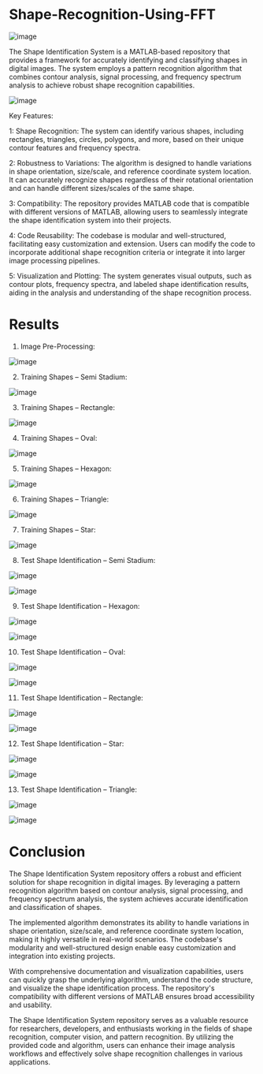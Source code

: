 # Shape-Recognition-Using-FFT

![image](https://github.com/OPdev101/Shape-Recognition-Using-FFT/assets/113836057/2b9affa8-dae1-49d8-8933-b97c8513192d)

The Shape Identification System is a MATLAB-based repository that provides a framework for accurately identifying and classifying shapes in digital images. The system employs a pattern recognition algorithm that combines contour analysis, signal processing, and frequency spectrum analysis to achieve robust shape recognition capabilities.

![image](https://github.com/OPdev101/Shape-Recognition-Using-FFT/assets/113836057/5e576e10-75b7-49c1-9d63-501063465362)


Key Features:

1: Shape Recognition: The system can identify various shapes, including rectangles, triangles, circles, polygons, and more, based on their unique contour features and frequency spectra.

2: Robustness to Variations: The algorithm is designed to handle variations in shape orientation, size/scale, and reference coordinate system location. It can accurately recognize shapes regardless of their rotational orientation and can handle different sizes/scales of the same shape.

3: Compatibility: The repository provides MATLAB code that is compatible with different versions of MATLAB, allowing users to seamlessly integrate the shape identification system into their projects.

4: Code Reusability: The codebase is modular and well-structured, facilitating easy customization and extension. Users can modify the code to incorporate additional shape recognition criteria or integrate it into larger image processing pipelines.

5: Visualization and Plotting: The system generates visual outputs, such as contour plots, frequency spectra, and labeled shape identification results, aiding in the analysis and understanding of the shape recognition process.

# Results
1.	Image Pre-Processing:


![image](https://github.com/OPdev101/Shape-Recognition-Using-FFT/assets/113836057/96f802d2-5e5f-44b5-8a22-140853a101d5)

2.	Training Shapes – Semi Stadium:


![image](https://github.com/OPdev101/Shape-Recognition-Using-FFT/assets/113836057/1bf6b5f6-dacc-4041-90e0-cad6a21c81c6)


3.	Training Shapes – Rectangle:


![image](https://github.com/OPdev101/Shape-Recognition-Using-FFT/assets/113836057/539cef00-8021-4bee-acf5-dfdd46caf081)


4.	Training Shapes – Oval:


![image](https://github.com/OPdev101/Shape-Recognition-Using-FFT/assets/113836057/64f74e71-aeef-44b1-b087-e3ee8659eb12)


5.	Training Shapes – Hexagon:


![image](https://github.com/OPdev101/Shape-Recognition-Using-FFT/assets/113836057/bd0b16fc-469a-4b32-8527-f1dd43a6f27c)


6.	Training Shapes – Triangle:



![image](https://github.com/OPdev101/Shape-Recognition-Using-FFT/assets/113836057/a75c6f54-9d41-4a09-a6f8-588b81c2bb40)


7.	Training Shapes – Star:



![image](https://github.com/OPdev101/Shape-Recognition-Using-FFT/assets/113836057/a2bb2eb2-4fa3-467a-afac-558ee7fe183d)

 
8.	Test Shape Identification – Semi Stadium:


![image](https://github.com/OPdev101/Shape-Recognition-Using-FFT/assets/113836057/770d1eca-a08b-4186-9fc0-d6471b9f7062)

![image](https://github.com/OPdev101/Shape-Recognition-Using-FFT/assets/113836057/30856388-d053-4151-a4ee-4172b9b7b8e3)

9.	Test Shape Identification – Hexagon:


![image](https://github.com/OPdev101/Shape-Recognition-Using-FFT/assets/113836057/ad3200a3-207d-4d34-8135-c2b7b5fc35c7)

![image](https://github.com/OPdev101/Shape-Recognition-Using-FFT/assets/113836057/b0448d91-1672-449d-8eb8-9544a0ef5a77)

10.	 Test Shape Identification – Oval:


![image](https://github.com/OPdev101/Shape-Recognition-Using-FFT/assets/113836057/3da9fd22-f149-4e12-adf1-07116c36cbcc)

![image](https://github.com/OPdev101/Shape-Recognition-Using-FFT/assets/113836057/0a9f609d-a011-4b9e-8a9b-c3dd58387011)

11.	 Test Shape Identification – Rectangle:


![image](https://github.com/OPdev101/Shape-Recognition-Using-FFT/assets/113836057/874ff676-9a1c-48e8-8fe1-afb14a01cfe6)

![image](https://github.com/OPdev101/Shape-Recognition-Using-FFT/assets/113836057/b15cbf1f-b3bb-4eb9-9aff-7dce4cf91a5d)

12.	 Test Shape Identification – Star:


![image](https://github.com/OPdev101/Shape-Recognition-Using-FFT/assets/113836057/9695b3dd-4fce-4f27-b393-62e08b5ab451)

![image](https://github.com/OPdev101/Shape-Recognition-Using-FFT/assets/113836057/4c880a1d-6bea-43a2-b507-16eff939af1c)

13.	 Test Shape Identification – Triangle:


![image](https://github.com/OPdev101/Shape-Recognition-Using-FFT/assets/113836057/1d736245-285c-40c5-8488-2dcfcca267c1)

![image](https://github.com/OPdev101/Shape-Recognition-Using-FFT/assets/113836057/247fa158-9fd2-433a-afde-675179351f3d)
 
# Conclusion

The Shape Identification System repository offers a robust and efficient solution for shape recognition in digital images. By leveraging a pattern recognition algorithm based on contour analysis, signal processing, and frequency spectrum analysis, the system achieves accurate identification and classification of shapes.

The implemented algorithm demonstrates its ability to handle variations in shape orientation, size/scale, and reference coordinate system location, making it highly versatile in real-world scenarios. The codebase's modularity and well-structured design enable easy customization and integration into existing projects.

With comprehensive documentation and visualization capabilities, users can quickly grasp the underlying algorithm, understand the code structure, and visualize the shape identification process. The repository's compatibility with different versions of MATLAB ensures broad accessibility and usability.

The Shape Identification System repository serves as a valuable resource for researchers, developers, and enthusiasts working in the fields of shape recognition, computer vision, and pattern recognition. By utilizing the provided code and algorithm, users can enhance their image analysis workflows and effectively solve shape recognition challenges in various applications.
